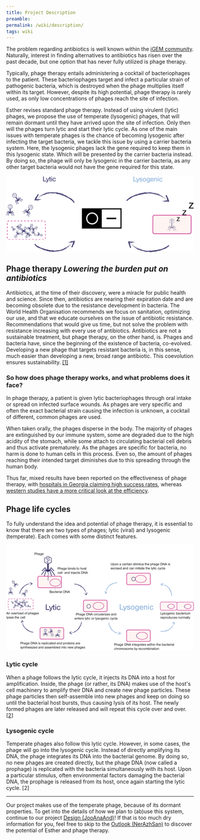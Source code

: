 ```yaml
---
title: Project Description
preamble:
permalink: /wiki/description/
tags: wiki
---
```


The problem regarding antibiotics is well known within the [iGEM community](# 'CITATION'). Naturally, interest in finding alternatives to antibiotics has risen over the past decade, but one option that has never fully utilized is phage therapy.

Typically, phage therapy entails administering a cocktail of bacteriophages to the patient. These bacteriophages target and infect a particular strain of pathogenic bacteria, which is destroyed when the phage multiplies itself within its target. However, despite its high potential, phage therapy is rarely used, as only low concentrations of phages reach the site of infection.

Esther revises standard phage therapy. Instead of using virulent (lytic) phages, we propose the use of temperate (lysogenic) phages, that will remain dormant until they have arrived upon the site of infection. Only then will the phages turn lytic and start their lytic cycle. As one of the main issues with temperate phages is the chance of becoming lysogenic after infecting the target bacteria, we tackle this issue by using a carrier bacteria system. Here, the lysogenic phages lack the gene required to keep them in this lysogenic state. Which will be presented by the carrier bacteria instead. By doing so, the phage will only be lysogenic in the carrier bacteria, as any other target bacteria would not have the gene required for this state.

![](/static/img/wiki/description_01.png)

## Phage therapy _Lowering the burden put on antibiotics_

Antibiotics, at the time of their discovery, were a miracle for public health and science. Since then, antibiotics are nearing their expiration date and are becoming obsolete due to the resistance development in bacteria. The World Health Organisation recommends we focus on sanitation, optimizing our use, and that we educate ourselves on the issue of antibiotic resistance. Recommendations that would give us time, but not solve the problem with resistance increasing with every use of antibiotics. Antibiotics are not a sustainable treatment, but phage therapy, on the other hand, is. Phages and bacteria have, since the beginning of the existence of bacteria, co-evolved. Developing a new phage that targets resistant bacteria is, in this sense, much easier than developing a new, broad range antibiotic. This coevolution ensures sustainability. [[1]](https://www.who.int/antimicrobial-resistance/en/)

### So how does phage therapy works, and what problems does it face?

In phage therapy, a patient is given lytic bacteriophages through oral intake or spread on infected surface wounds. As phages are very specific and often the exact bacterial strain causing the infection is unknown, a cocktail of different, common phages are used.

When taken orally, the phages disperse in the body. The majority of phages are extinguished by our immune system, some are degraded due to the high acidity of the stomach, while some attach to circulating bacterial cell debris and thus activate prematurely. As the phages are specific for bacteria, no harm is done to human cells in this process. Even so, the amount of phages reaching their intended target diminishes due to this spreading through the human body.

Thus far, mixed results have been reported on the effectiveness of phage therapy, with [hospitals in Georgia claiming high success rates](# 'CITATION'), whereas [western studies have a more critical look at the efficiency](# 'CITATION').

## Phage life cycles

To fully understand the idea and potential of phage therapy, it is essential to know that there are two types of phages; lytic (viral) and lysogenic (temperate). Each comes with some distinct features.

![](/static/img/wiki/description_03.png)

### Lytic cycle

When a phage follows the lytic cycle, it injects its DNA into a host for amplification. Inside, the phage (or rather, its DNA) makes use of the host's cell machinery to amplify their DNA and create new phage particles. These phage particles then self-assemble into new phages and keep on doing so until the bacterial host bursts, thus causing lysis of its host. The newly formed phages are later released and will repeat this cycle over and over. [[2]](# 'Howard-Varona C, et al., SME J. 2017 Jul; 11(7): 1511–1520')

### Lysogenic cycle

Temperate phages also follow this lytic cycle. However, in some cases, the phage will go into the lysogenic cycle. Instead of directly amplifying its DNA, the phage integrates its DNA into the bacterial genome. By doing so, no new phages are created directly, but the phage DNA (now called a prophage) is replicated with the bacteria simultaneously with its host. Upon a particular stimulus, often environmental factors damaging the bacterial DNA, the prophage is released from its host, once again starting the lytic cycle. [2]

[](https://www.notion.so/1098d1a501a04f12bc8318252d695c1c#16b21cf69062440a8ac8f10a36bd6151)

---

Our project makes use of the temperate phage, because of its dormant properties. To get into the details of how we plan to (ab)use this system, continue to our project [Design (JooAnaAnd)](https://www.notion.so/f4c539ce-3452-45f2-80bb-8dc169a7f65f)! If that is too much dry information for you, feel free to skip to the [Outlook (NerAzhSan)](https://www.notion.so/31b0d1eb-186c-4856-b7a0-0e0b897a754e) to discover the potential of Esther and phage therapy.

